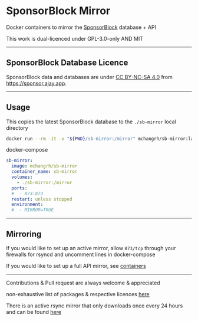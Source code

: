 # SponsorBlock Mirror
Docker containers to mirror the [SponsorBlock](https://sponsor.ajay.app) database + API

This work is dual-licenced under GPL-3.0-only AND MIT

---
## SponsorBlock Database Licence
SponsorBlock data and databases are under [CC BY-NC-SA 4.0](https://creativecommons.org/licenses/by-nc-sa/4.0/) from https://sponsor.ajay.app.

---

## Usage
This copies the latest SponsorBlock database to the `./sb-mirror` local directory

```sh
docker run --rm -it -v "${PWD}/sb-mirror:/mirror" mchangrh/sb-mirror:latest
```
docker-compose
```yml
sb-mirror:
  image: mchangrh/sb-mirror
  container_name: sb-mirror
  volumes:
    - ./sb-mirror:/mirror
  ports:
  #  - 873:873
  restart: unless stopped
  environment:
  #  - MIRROR=TRUE
```
---
## Mirroring

If you would like to set up an active mirror, allow `873/tcp` through your firewalls for rsyncd and uncomment lines in docker-compose

If you would like to set up a full API mirror, see [containers](./docs/containers.md)

---

Contributions & Pull request are always welcome & appreciated

non-exhaustive list of packages & respective licences [here](./LICENSES.md)

There is an active rsync mirror that only downloads once every 24 hours and can be found [here](https://github.com/mchangrh/sb-archive)